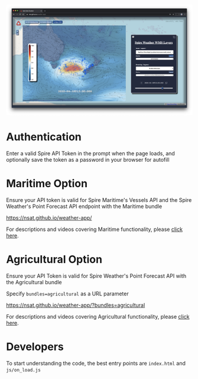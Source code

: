![screenshot](docs/app_screenshot.png)

# Authentication

Enter a valid Spire API Token in the prompt when the page loads, and optionally save the token as a password in your browser for autofill

# Maritime Option

Ensure your API token is valid for Spire Maritime's Vessels API and the Spire Weather's Point Forecast API endpoint with the Maritime bundle

https://nsat.github.io/weather-app/

For descriptions and videos covering Maritime functionality, please [click here](https://faq.spire.com/how-can-spire-maritime-weather-data-be-used-in-a-web-app).

# Agricultural Option

Ensure your API Token is valid for Spire Weather's Point Forecast API with the Agricultural bundle

Specify `bundles=agricultural` as a URL parameter

https://nsat.github.io/weather-app/?bundles=agricultural

For descriptions and videos covering Agricultural functionality, please [click here](https://faq.spire.com/how-can-spire-agricultural-weather-data-be-used-in-a-web-app).

# Developers

To start understanding the code, the best entry points are `index.html` and `js/on_load.js`
